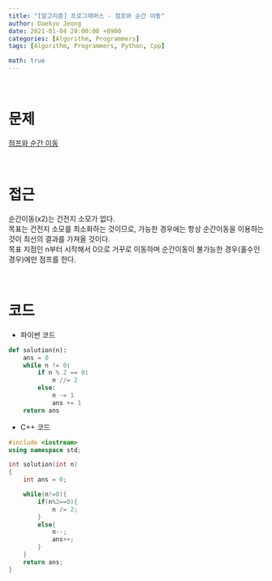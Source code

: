 ```yaml
---
title: "[알고리즘] 프로그래머스 - 점프와 순간 이동"
author: Daekyo Jeong
date: 2021-01-04 20:00:00 +0900
categories: [Algorithm, Programmers]
tags: [Algorithm, Programmers, Python, Cpp]

math: true
---
```


<br/>

# **문제**


[점프와 순간 이동](https://programmers.co.kr/learn/courses/30/lessons/12980)

<br/>

# **접근**  

순간이동(x2)는 건전지 소모가 없다.  
목표는 건전지 소모를 최소화하는 것이므로, 가능한 경우에는 항상 순간이동을 이용하는 것이 최선의 결과를 가져올 것이다.  
목표 지점인 n부터 시작해서 0으로 거꾸로 이동하며 순간이동이 불가능한 경우(홀수인 경우)에만 점프를 한다.  

<br/>

# **코드**


- 파이썬 코드   

```py
def solution(n):
    ans = 0
    while n != 0:
        if n % 2 == 0:
            n //= 2
        else:
            n -= 1
            ans += 1
    return ans
```


- C++ 코드

```cpp
#include <iostream>
using namespace std;

int solution(int n)
{
    int ans = 0;

    while(n!=0){
        if(n%2==0){
            n /= 2;
        }
        else{
            n--;
            ans++;
        }
    }
    return ans;
}
```

<br/>
